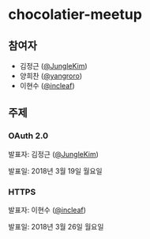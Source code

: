 # chocolatier-meetup

## 참여자

- 김정근 ([@JungleKim](https://github.com/JungleKim))
- 양희찬 ([@yangroro](https://github.com/yangroro))
- 이현수 ([@incleaf](https://github.com/incleaf))

## 주제

### OAuth 2.0

발표자: 김정근 ([@JungleKim](https://github.com/JungleKim))

발표일: 2018년 3월 19일 월요일

### HTTPS

발표자: 이현수 ([@incleaf](https://github.com/incleaf))

발표일: 2018년 3월 26일 월요일
